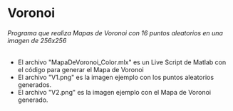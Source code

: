 # Voronoi
###### Programa que realiza Mapas de Voronoi con 16 puntos aleatorios en una imagen de 256x256

* El archivo "MapaDeVoronoi_Color.mlx" es un Live Script de Matlab con el código para generar el Mapa de Voronoi
* El archivo "V1.png" es la imagen ejemplo con los puntos aleatorios generados.
* El archivo "V2.png" es la imagen ejemplo con el Mapa de Voronoi generado.

